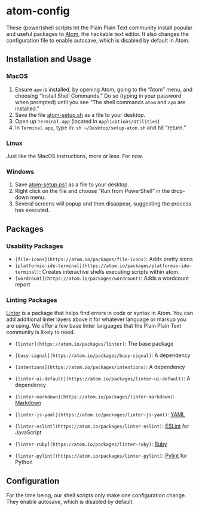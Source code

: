 # atom-config

These (power)shell scripts let the Plain Plain Text community install popular
and useful packages to [Atom](http://atom.io), the hackable text editor. It
also changes the configuration file to enable autosave, which is disabled by
default in Atom.

## Installation and Usage

### MacOS

1. Ensure `apm` is installed, by opening Atom, going to the “Atom” menu, and choosing “Install Shell Commands.” Do so (typing in your password when prompted) until you see “The shell commands `atom` and `apm` are installed.”
1. Save the file [atom-setup.sh](https://raw.githubusercontent.com/plain-plain-text/atom-config/master/setup-atom.sh) as a file to your desktop.  
1. Open up `Terminal.app` (located in `Applications/Utilities`)
1. In `Terminal.app`, type in: `sh ~/Desktop/setup-atom.sh` and hit “return.”

### Linux

Just like the MacOS instructions, more or less. For now.

### Windows

1. Save [atom-setup.ps1](https://raw.githubusercontent.com/plain-plain-text/atom-config/master/setup-atom.ps1) as a file to your desktop.
1. Right click on the file and choose “Run from PowerShell” in the drop-down menu.
1. Several screens will popup and then disappear, suggesting the process has
   executed.

## Packages 

### Usability Packages

* `[file-icons](https://atom.io/packages/file-icons)`: Adds pretty icons
* `[platformio-ide-terminal](https://atom.io/packages/platformio-ide-terminal)`: Creates interactive shells executing scripts within atom.
* `[wordcount](https://atom.io/packages/wordcount)`: Adds a wordcount report

### Linting Packages

[Linter](https://atom.io/packages/linter) is a package that helps find errors
in code or syntax in Atom. You can add additional linter layers above it for
whatever language or markup you are using. We offer a few base linter
languages that the Plain Plain Text community is likely to need.

* `[linter](https://atom.io/packages/linter)`: The base package
* `[busy-signal](https://atom.io/packages/busy-signal)`: A dependency
* `[intentions](https://atom.io/packages/intentions)`: A dependency
* `[linter-ui-default](https://atom.io/packages/linter-ui-default)`: A
dependency


* `[linter-markdown](https://atom.io/packages/linter-markdown)`: [Markdown](https://en.wikipedia.org/wiki/Markdown)
* `[linter-js-yaml](https://atom.io/packages/linter-js-yaml)`: [YAML](https://en.wikipedia.org/wiki/YAML)
* `[linter-eslint](https://atom.io/packages/linter-eslint)`: [ESLint](https://eslint.org/) for JavaScript
* `[linter-ruby](https://atom.io/packages/linter-ruby)`:
[Ruby](https://en.wikipedia.org/wiki/Ruby_(programming_language))
* `[linter-pylint](https://atom.io/packages/linter-pylint)`: [Pylint](https://pylint.org/) for Python

## Configuration

For the time being, our shell scripts only make one configuration change. They
enable autosave, which is disabled by default.
